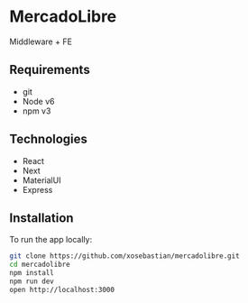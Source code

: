 # MercadoLibre
Middleware + FE

## Requirements
- git
- Node v6
- npm v3

## Technologies
- React
- Next
- MaterialUI
- Express

## Installation
To run the app locally:
```bash
git clone https://github.com/xosebastian/mercadolibre.git
cd mercadolibre
npm install
npm run dev
open http://localhost:3000
```
